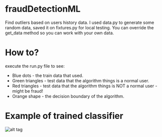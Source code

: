 # fraudDetectionML
Find outliers based on users history data. I used data.py to generate some random data, saved it on fixtures.py for
local testing. 
You can override the get_data method so you can work with your own data.   


# How to?
execute the run.py file to see:
- Blue dots - the train data that used.
- Green triangles - test data that the algorithm things is a normal user.
- Red triangles - test data that the algorithm things is NOT a normal user - might be fraud!
- Orange shape - the decision boundary of the algorithm. 

# Example of trained classifier
![alt tag](http://scikit-learn.org/stable/_images/plot_oneclass_001.png)